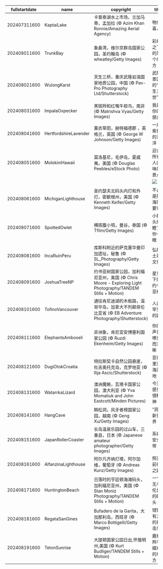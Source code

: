 |fullstartdate|name|copyright|title|image|
|--|--|--|--|--|
202407311600|KaptaiLake|卡普泰湖水上市场，兰加马蒂，孟加拉 (© Azim Khan Ronnie/Amazing Aerial Agency)|物价喜人|![](/zh-CN/2024/08/202407311600KaptaiLake.jpg)|
202408011600|TrunkBay|象鼻湾，维尔京群岛国家公园，圣约翰岛 (© wheatley/Getty Images)|彩虹之下的某个地方|![](/zh-CN/2024/08/202408011600TrunkBay.jpg)|
202408021600|WulongKarst|天生三桥，重庆武隆岩溶国家地质公园，中国 (© Pav-Pro Photography Ltd/Shutterstock)|武隆景区的“三生三世”|![](/zh-CN/2024/08/202408021600WulongKarst.jpg)|
202408031600|ImpalaOxpecker|黑斑羚和红嘴牛椋鸟，南非 (© Matrishva Vyas/Getty Images)|我是你的朋友|![](/zh-CN/2024/08/202408031600ImpalaOxpecker.jpg)|
202408041600|HertfordshireLavender|薰衣草田，赫特福德郡 ，英格兰，英国 (© George W Johnson/Getty Images)|一片紫色的海洋|![](/zh-CN/2024/08/202408041600HertfordshireLavender.jpg)|
202408051600|MolokiniHawaii|莫洛基尼，毛伊岛，夏威夷，美国 (© Douglas Peebles/eStock Photo)|迎合所有人口味的景点|![](/zh-CN/2024/08/202408051600MolokiniHawaii.jpg)|
||||![](/zh-CN/2024/08/.jpg)|
202408061600|MichiganLighthouse|圣约瑟夫北码头内灯和外灯，密歇根州，美国 (© Kenneth Keifer/Getty Images)|不止是航海需要它|![](/zh-CN/2024/08/202408061600MichiganLighthouse.jpg)|
202408071600|SpottedOwlet|横斑腹小鸮，曼谷，泰国 (© Tfilm/Getty Images)|小猫头鹰瞪了你一眼|![](/zh-CN/2024/08/202408071600SpottedOwlet.jpg)|
202408081600|IncaRuinPeru|库斯科附近的萨克塞华曼印加遗址，秘鲁 (© SL_Photography/Getty Images)|弘扬土著文化|![](/zh-CN/2024/08/202408081600IncaRuinPeru.jpg)|
202408091600|JoshuaTreeNP|约书亚树国家公园，加利福尼亚州，美国 (© Chris Moore - Exploring Light Photography/TANDEM Stills + Motion)|星空下的约书亚树|![](/zh-CN/2024/08/202408091600JoshuaTreeNP.jpg)|
202408101600|TofinoVancouver|通往肯尼迪湖的木板路，温哥华岛，加拿大不列颠哥伦比亚省 (© EB Adventure Photography/Shutterstock)|人迹罕至的路|![](/zh-CN/2024/08/202408101600TofinoVancouver.jpg)|
202408111600|ElephantsAmboseli|非洲象，肯尼亚安博塞利国家公园 (© Ruzdi Ekenheim/Getty Images)|你的声音嘹亮而清晰|![](/zh-CN/2024/08/202408111600ElephantsAmboseli.jpg)|
202408121600|DugiOtokCroatia|特拉斯契卡自然公园悬崖，杜吉奥托克岛，克罗地亚 (© Ilija Ascic/Shutterstock)|亚得里亚海高地|![](/zh-CN/2024/08/202408121600DugiOtokCroatia.jpg)|
202408131600|WatarrkaLizard|澳洲魔蜥，瓦塔卡国家公园，澳大利亚 (© Yva Momatiuk and John Eastcott/Minden Pictures)|今天感觉很精神|![](/zh-CN/2024/08/202408131600WatarrkaLizard.jpg)|
202408141600|HangCave|韩松洞，风牙者榜国家公园，越南 (© Geng Xu/Getty Images)|“洞”之新世界|![](/zh-CN/2024/08/202408141600HangCave.jpg)|
202408151600|JapanRollerCoaster|长岛温泉乐园的过山车，三重县，日本 (© Japanese amateur photographer/Getty Images)|系好安全带！|![](/zh-CN/2024/08/202408151600JapanRollerCoaster.jpg)|
202408161600|AlfanzinaLighthouse|阿尔凡齐纳灯塔，阿尔加维，葡萄牙 (© Andreas Kunz/Getty Images)|照亮前行之路|![](/zh-CN/2024/08/202408161600AlfanzinaLighthouse.jpg)|
202408171600|HuntingtonBeach|日落时的亨廷顿海滩码头，加利福尼亚州，美国 (© Stan Moniz Photography/TANDEM Stills + Motion)|一个无与伦比的码头|![](/zh-CN/2024/08/202408171600HuntingtonBeach.jpg)|
202408181600|RegataSanGines|Bufadero de la Garita，大加那利岛，西班牙 (© Marco Bottigelli/Getty Images)|铿锵有力的打击乐|![](/zh-CN/2024/08/202408181600RegataSanGines.jpg)|
202408191600|TetonSunrise|大提顿国家公园日出,怀俄明州,美国 (© Kurt Budliger/TANDEM Stills + Motion)|鹿和羚羊嬉戏的地方|![](/zh-CN/2024/08/202408191600TetonSunrise.jpg)|
